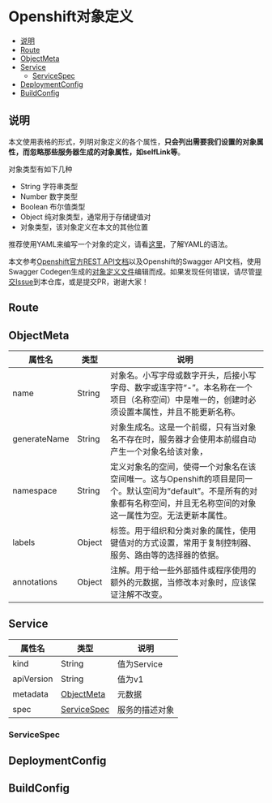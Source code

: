 # Openshift对象定义

<!-- TOC depthFrom:2 depthTo:4 withLinks:1 updateOnSave:1 orderedList:0 -->

- [说明](#说明)
- [Route](#route)
- [ObjectMeta](#objectmeta)
- [Service](#service)
	- [ServiceSpec](#servicespec)
- [DeploymentConfig](#deploymentconfig)
- [BuildConfig](#buildconfig)

<!-- /TOC -->

## 说明

本文使用表格的形式，列明对象定义的各个属性，**只会列出需要我们设置的对象属性，而忽略那些服务器生成的对象属性，如selfLink等**。

对象类型有如下几种
- String 字符串类型
- Number 数字类型
- Boolean 布尔值类型
- Object 纯对象类型，通常用于存储键值对
- 对象类型，该对象定义在本文的其他位置

推荐使用YAML来编写一个对象的定义，请看[这里](http://ansible-tran.readthedocs.io/en/latest/docs/YAMLSyntax.html)，了解YAML的语法。

本文参考[Openshift官方REST API文档](https://docs.openshift.org/latest/rest_api/index.html)以及Openshift的Swagger API文档，使用Swagger Codegen生成的[对象定义文件](https://github.com/packagewjx/swagger-openshift-client/tree/master/src/model)编辑而成。如果发现任何错误，请尽管[提交Issue](https://github.com/packagewjx/openshift-api-object-schema/issues)到本仓库，或是提交PR，谢谢大家！

## Route

## ObjectMeta

|属性名|类型|说明|
|-|-|-|
|name   |String   |对象名。小写字母或数字开头，后接小写字母、数字或连字符“-”。本名称在一个项目（名称空间）中是唯一的，创建时必须设置本属性，并且不能更新名称。   |
|generateName   |String   |对象生成名。这是一个前缀，只有当对象名不存在时，服务器才会使用本前缀自动产生一个对象名给该对象，   |
|namespace   |String   |定义对象名的空间，使得一个对象名在该空间唯一。这与Openshift的项目是同一个。默认空间为“default”。不是所有的对象都有名称空间，并且无名称空间的对象这一属性为空。无法更新本属性。   |
|labels   |Object   |标签。用于组织和分类对象的属性，使用键值对的方式设置，常用于复制控制器、服务、路由等的选择器的依据。   |
|annotations   |Object   |注解。用于给一些外部插件或程序使用的额外的元数据，当修改本对象时，应该保证注解不改变。   |

## Service

|属性名|类型|说明|
|-|-|-|
|kind   |String   |值为Service   |
|apiVersion   |String   |值为v1   |
|metadata   |[ObjectMeta](objectmeta)   |元数据   |
|spec   |[ServiceSpec](#servicespec)   |服务的描述对象   |

### ServiceSpec

## DeploymentConfig

## BuildConfig
